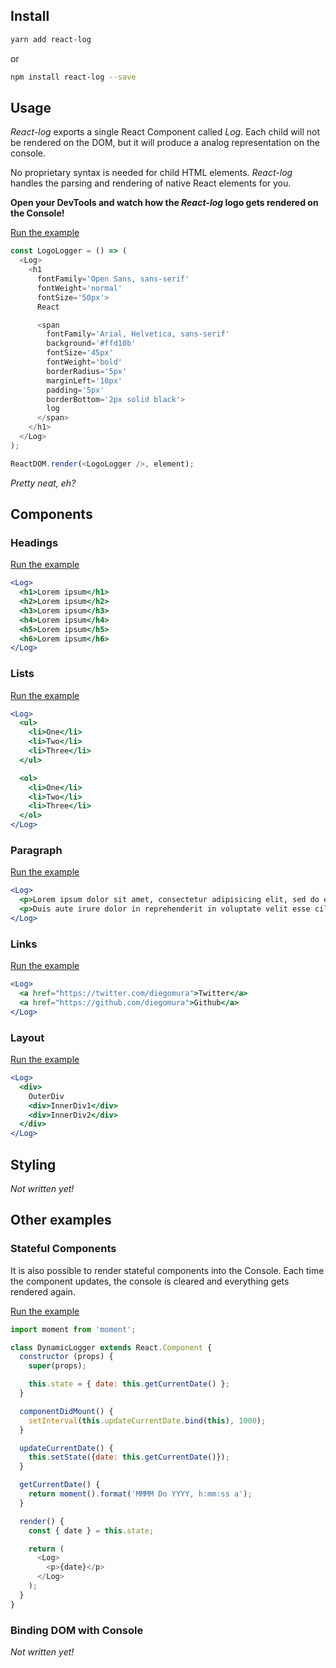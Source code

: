 ## Install
```sh
yarn add react-log
```
or
```sh
npm install react-log --save
```

## Usage
_React-log_ exports a single React Component called _Log_. Each child will not be rendered on the DOM, but it will produce a analog representation on the console.

No proprietary syntax is needed for child HTML elements. _React-log_ handles the parsing and rendering of native React elements for you.

**Open your DevTools and watch how the _React-log_ logo gets rendered on the Console!**

[Run the example](ReactLogLogo)
```js
const LogoLogger = () => (
  <Log>
    <h1
      fontFamily='Open Sans, sans-serif'
      fontWeight='normal'
      fontSize='50px'>
      React

      <span
        fontFamily='Arial, Helvetica, sans-serif'
        background='#ffd10b'
        fontSize='45px'
        fontWeight='bold'
        borderRadius='5px'
        marginLeft='10px'
        padding='5px'
        borderBottom='2px solid black'>
        log
      </span>
    </h1>
  </Log>
);

ReactDOM.render(<LogoLogger />, element);
```
_Pretty neat, eh?_

## Components
### Headings
[Run the example](Headings)
```jsx
<Log>
  <h1>Lorem ipsum</h1>
  <h2>Lorem ipsum</h2>
  <h3>Lorem ipsum</h3>
  <h4>Lorem ipsum</h4>
  <h5>Lorem ipsum</h5>
  <h6>Lorem ipsum</h6>
</Log>
```
### Lists
[Run the example](Lists)
```jsx
<Log>
  <ul>
    <li>One</li>
    <li>Two</li>
    <li>Three</li>
  </ul>

  <ol>
    <li>One</li>
    <li>Two</li>
    <li>Three</li>
  </ol>
</Log>
```
### Paragraph
[Run the example](Paragraph)
```jsx
<Log>
  <p>Lorem ipsum dolor sit amet, consectetur adipisicing elit, sed do eiusmod tempor incididunt ut labore et dolore magna aliqua. Ut enim ad minim veniam, quis nostrud exercitation ullamco laboris nisi ut aliquip ex ea commodo consequat.</p>
  <p>Duis aute irure dolor in reprehenderit in voluptate velit esse cillum dolore eu fugiat nulla pariatur. Excepteur sint occaecat cupidatat non proident, sunt in culpa qui officia deserunt mollit anim id est laborum.</p>
</Log>
```
### Links
[Run the example](Links)
```jsx
<Log>
  <a href="https://twitter.com/diegomura">Twitter</a>
  <a href="https://github.com/diegomura">Github</a>
</Log>
```
### Layout
[Run the example](Layout)
```jsx
<Log>
  <div>
    OuterDiv
    <div>InnerDiv1</div>
    <div>InnerDiv2</div>
  </div>
</Log>
```

## Styling
_Not written yet!_

## Other examples

### Stateful Components
It is also possible to render stateful components into the Console.
Each time the component updates, the console is cleared and everything gets rendered again.

[Run the example](Stateful)
```js
import moment from 'moment';

class DynamicLogger extends React.Component {
  constructor (props) {
    super(props);

    this.state = { date: this.getCurrentDate() };
  }

  componentDidMount() {
    setInterval(this.updateCurrentDate.bind(this), 1000);
  }

  updateCurrentDate() {
    this.setState({date: this.getCurrentDate()});
  }

  getCurrentDate() {
    return moment().format('MMMM Do YYYY, h:mm:ss a');
  }

  render() {
    const { date } = this.state;

    return (
      <Log>
        <p>{date}</p>
      </Log>
    );
  }
}
```

### Binding DOM with Console
_Not written yet!_
